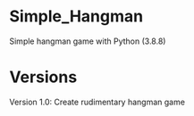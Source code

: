 # Simple_Hangman
Simple hangman game with Python (3.8.8)

# Versions
Version 1.0: Create rudimentary hangman game
